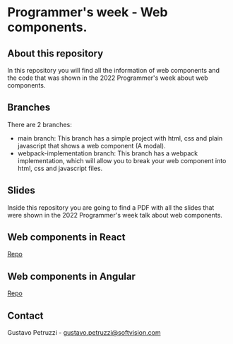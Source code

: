 # Programmer's week - Web components.

## About this repository

In this repository you will find all the information of web components and the code that was shown in the 2022 Programmer's week about web components.

## Branches

There are 2 branches:

* main branch: This branch has a simple project with html, css and plain javascript that shows a web component (A modal).
* webpack-implementation branch: This branch has a webpack implementation, which will allow you to break your web component into html, css and javascript files.

## Slides

Inside this repository you are going to find a PDF with all the slides that were shown in the 2022 Programmer's week talk about web components.

## Web components in React
[Repo](https://github.com/cognizant-softvision/pw2022-web-component-react)


## Web components in Angular
[Repo](https://github.com/cognizant-softvision/pw2022-web-component-angular)


## Contact

Gustavo Petruzzi - gustavo.petruzzi@softvision.com